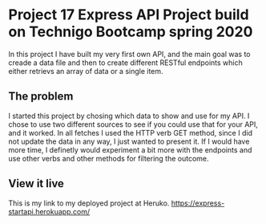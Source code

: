# Project 17 Express API Project build on Technigo Bootcamp spring 2020

In this project I have built my very first own API, and the main goal was to creade a data file and then to create different RESTful endpoints which either retrievs an array of data or a single item. 

## The problem

I started this project by chosing which data to show and use for my API. 
I chose to use two different sources to see if you could use that for your API, and it worked. In all fetches I used the HTTP verb GET method, since I did not update the data in any way, I just wanted to present it. If I would have more time, I definetly would experiment a bit more with the endpoints and use other verbs and other methods for filtering the outcome. 

## View it live

This is my link to my deployed project at Heruko. 
https://express-startapi.herokuapp.com/